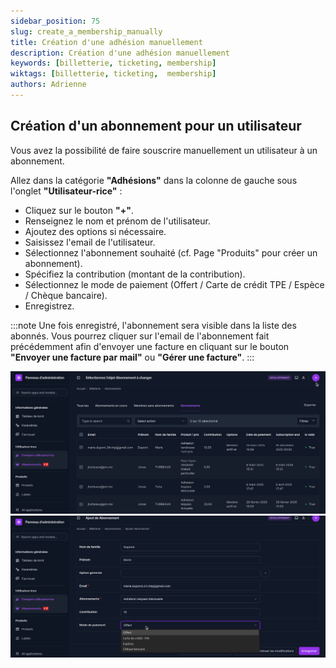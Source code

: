 ```yaml
---
sidebar_position: 75
slug: create_a_membership_manually
title: Création d'une adhésion manuellement
description: Création d'une adhésion manuellement
keywords: [billetterie, ticketing, membership]
wiktags: [billetterie, ticketing,  membership]
authors: Adrienne
---
```


## Création d'un abonnement pour un utilisateur

Vous avez la possibilité de faire souscrire manuellement un utilisateur à un abonnement.

Allez dans la catégorie **"Adhésions"** dans la colonne de gauche sous l'onglet **"Utilisateur-rice"** :

- Cliquez sur le bouton **"+"**.
- Renseignez le nom et prénom de l'utilisateur.
- Ajoutez des options si nécessaire.
- Saisissez l'email de l'utilisateur.
- Sélectionnez l'abonnement souhaité (cf. Page "Produits" pour créer un abonnement).
- Spécifiez la contribution (montant de la contribution).
- Sélectionnez le mode de paiement (Offert / Carte de crédit TPE / Espèce / Chèque bancaire).
- Enregistrez.

:::note
Une fois enregistré, l'abonnement sera visible dans la liste des abonnés. Vous pourrez cliquer sur l'email de l'abonnement fait précédemment afin d'envoyer une facture en cliquant sur le bouton **"Envoyer une facture par mail"** ou **"Gérer une facture"**.
:::

![](/img/abonnement1.png)
![](/img/abonnement2.png)